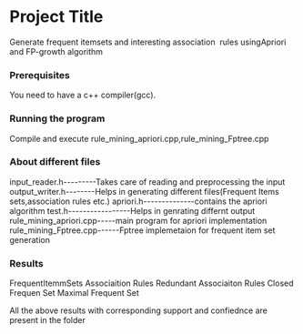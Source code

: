 # Project Title
Generate frequent itemsets and interesting association  rules using​ Apriori and FP-growth algorithm
### Prerequisites
You need to have a c++ compiler(gcc).
### Running the program
Compile and execute rule_mining_apriori.cpp,rule_mining_Fptree.cpp
### About different files
input_reader.h---------Takes care of reading and preprocessing the input
output_writer.h--------Helps in generating different files(Frequent Items sets,association rules etc.)
apriori.h--------------contains the apriori algorithm
test.h-----------------Helps in genrating differnt output
rule_mining_apriori.cpp-----main program for apriori implementation
rule_mining_Fptree.cpp------Fptree implemetaion for frequent item set generation

### Results
FrequentItemmSets
Associaition Rules
Redundant Associaiton Rules
Closed Frequen Set
Maximal Frequent Set

All the above results with corresponding support and confiednce are present in the folder
